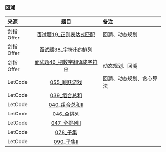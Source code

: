 ### 回溯
来源|题目|备注
:---|:---:|:---|
剑指Offer|[面试题19_正则表达式匹配](JianZhiOffer/面试题19_正则表达式匹配.py)|回溯、动态规划|
剑指Offer|[面试题38_字符串的排列](JianZhiOffer/面试题38_字符串的排列.py)||
剑指Offer|[面试题46_把数字翻译成字符串](JianZhiOffer/面试题46_把数字翻译成字符串.py)|动态规划、回溯|
LetCode|[055_跳跃游戏](Leetcode/055_跳跃游戏.py)|回溯、动态规划、贪心算法|
LetCode|[039_组合总和](Leetcode/039_组合总和.py)||
LetCode|[040_组合总和II](Leetcode/040_组合总和II.py)||
LetCode|[046_全排列](Leetcode/046_全排列.py)||
LetCode|[047_全排列II](Leetcode/047_全排列II.py)||
LetCode|[078_子集](Leetcode/078_子集.py)||
LetCode|[090_子集II](Leetcode/090_子集II.py)||